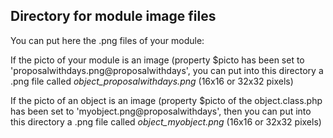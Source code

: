 
Directory for module image files
--------------------------------

You can put here the .png files of your module:


If the picto of your module is an image (property $picto has been set to 'proposalwithdays.png@proposalwithdays', you can put into this
directory a .png file called *object_proposalwithdays.png* (16x16 or 32x32 pixels)


If the picto of an object is an image (property $picto of the object.class.php has been set to 'myobject.png@proposalwithdays', then you can put into this
directory a .png file called *object_myobject.png* (16x16 or 32x32 pixels)
